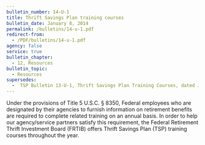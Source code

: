 ```yaml
---
bulletin_number: 14-U-1
title: Thrift Savings Plan training courses
bulletin_date: January 8, 2014
permalink: /bulletins/14-u-1.pdf
redirect-from:
  - /PDF/bulletins/14-u-1.pdf
agency: false
service: true
bulletin_chapter:
  - 12, Resources
bulletin_topic:
  - Resources
supersedes:
  -  TSP Bulletin 13-U-1, Thrift Savings Plan Training Courses, dated January 9, 2013.
---
```


Under the provisions of Title 5 U.S.C. § 8350, Federal employees who are designated by their agencies to furnish information on retirement benefits are required to complete related training on an annual basis. In order to help our agency/service partners satisfy this requirement, the Federal Retirement Thrift Investment Board (FRTIB) offers Thrift Savings Plan (TSP) training courses throughout the year.
